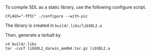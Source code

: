 To compile SDL as a static library, use the following configure script.

    CFLAGS="-fPIC" ./configure --with-pic

The library is created in `build/.libs/libSDL2.a`

Then, generate a tarball by

    cd build/.libs
    tar -cvzf libSDL2_darwin_amd64.tar.gz libSDL2.a
